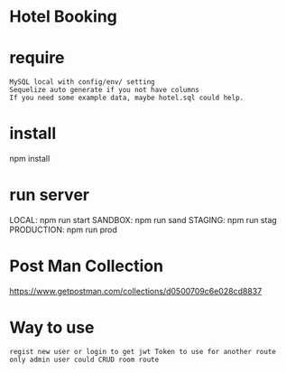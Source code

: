 # Hotel Booking

# require 
    MySQL local with config/env/ setting
    Sequelize auto generate if you not have columns
    If you need some example data, maybe hotel.sql could help.
# install

npm install

# run server
LOCAL: npm run start
SANDBOX: npm run sand
STAGING: npm run stag
PRODUCTION: npm run prod


# Post Man Collection 
https://www.getpostman.com/collections/d0500709c6e028cd8837


# Way to use
    regist new user or login to get jwt Token to use for another route
    only admin user could CRUD room route